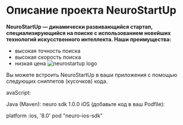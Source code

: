  # Описание проекта NeuroStartUp
 **NeuroStartUp — динамически развивающийся стартап, специализирующийся на поиске с использованием новейших технологий искусственного интеллекта. Наши преимущества:**

 * высокая точность поиска
  * высокая скорость поиска
  * низкая цена
 ![neurostartup logo](https://camo.githubusercontent.com/ace14ee894d150192a7b05b12410738aa65528da742bbce69315a5f441320ea7/68747470733a2f2f692e696d6775722e636f6d2f495a4f525769492e706e67)

 
 Вы можете встроить NeuroStartUp в ваши приложения с помощью следующих сниппетов (кусочков) кода.

avaScript:

<script src="https://localhost/neuro.sdk.min.js"></script>
Java (Maven):
  <dependency>
  <groupId>neuro</groupId>
  <artifactId>sdk</artifactId>
  <version>1.0.0</version>
</dependency>
iOS (добавьте код в ваш Podfile):

platform :ios, '8.0'
pod "neuro-ios-sdk"